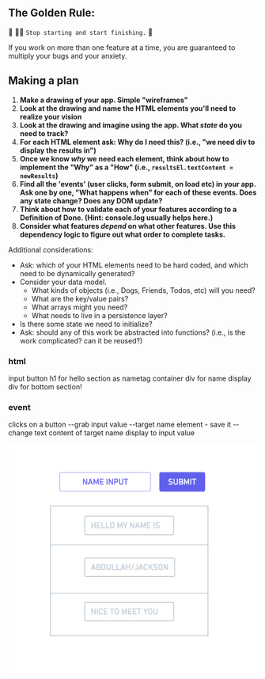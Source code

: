 ## The Golden Rule:

🦸 🦸‍♂️ `Stop starting and start finishing.` 🏁

If you work on more than one feature at a time, you are guaranteed to multiply your bugs and your anxiety.

## Making a plan

1. **Make a drawing of your app. Simple "wireframes"**
1. **Look at the drawing and name the HTML elements you'll need to realize your vision**
1. **Look at the drawing and imagine using the app. What _state_ do you need to track?**
1. **For each HTML element ask: Why do I need this? (i.e., "we need div to display the results in")**
1. **Once we know _why_ we need each element, think about how to implement the "Why" as a "How" (i.e., `resultsEl.textContent = newResults`)**
1. **Find all the 'events' (user clicks, form submit, on load etc) in your app. Ask one by one, "What happens when" for each of these events. Does any state change? Does any DOM update?**
1. **Think about how to validate each of your features according to a Definition of Done. (Hint: console.log usually helps here.)**
1. **Consider what features _depend_ on what other features. Use this dependency logic to figure out what order to complete tasks.**

Additional considerations:

-   Ask: which of your HTML elements need to be hard coded, and which need to be dynamically generated?
-   Consider your data model.
    -   What kinds of objects (i.e., Dogs, Friends, Todos, etc) will you need?
    -   What are the key/value pairs?
    -   What arrays might you need?
    -   What needs to live in a persistence layer?
-   Is there some state we need to initialize?
-   Ask: should any of this work be abstracted into functions? (i.e., is the work complicated? can it be reused?)

### html

input
button
h1 for hello
section as nametag container
div for name display
div for bottom section!

### event

clicks on a button
--grab input value
--target name element - save it
--change text content of target name display to input value

![](./name-tag-WF.png)
